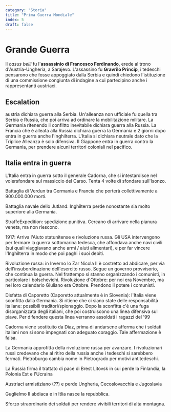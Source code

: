 ```yaml
---
category: "Storia"
title: "Prima Guerra Mondiale"
index: 5
draft: false
---
```



# Grande Guerra
Il *casus belli* fu l'**assassinio di Francesco Ferdinando**, erede al trono d'Austria-Ungheria, a Sarajevo.
L'assassino fu **Gravrilo Princip**, i tedeschi pensarono che fosse appoggiato dalla Serbia e quindi chiedono l'istituzione di una commissione congiunta di indagine a cui partecipino anche i rappresentanti austriaci.

## Escalation
austria dichiara guerra alla Serbia.
Un'alleanza non ufficiale fu quella tra Serbia e Russia, che poi arriva ad ordinare la mobilitazione militare.
La Germania ritenendo il conflitto inevitabile dichiara guerra alla Russia.
La Francia che è alleata alla Russia dichiara guerra la Germania e 2 giorni dopo entra in guerra anche l'Inghilterra.
L'Italia si dichiara neutrale dato che la Triplice Alleanza è solo difensiva.
Il Giappone entra in guerra contro la Germania, per prendere alcuni territori coloniali nel pacifico.

## Italia entra in guerra
L'Italia entra in guerra sotto il generale Cadorna, che si intestardisce nel volersfondare sul massiccio del Carso.
Tenta 4 volte di sfondare sull'Isonzo.

Battaglia di Verdun tra Germania e Francia che porterà collettivamente a 900.000.000 morti.

Battaglia navale dello Jutland: Inghilterra perde nonostante sia molto superiore alla Germania.

StraffeExpedition: spedizione punitiva. Cercano di arrivare nella pianura veneta, ma non riescono.

1917: Arriva l'Aiuto statunitense e rivoluzione russa.
Gli USA intervengono per fermare la guerra sottomarina tedesca, che affondava anche navi civili (sui quali viaggiavano anche armi / aiuti alimentari), e per far vincere l'Inghilterra in modo che poi paghi i suoi debiti.

Rivoluzione russa: in Inverno lo Zar Nicola II è costretto ad abdicare, per via dell'insubordinazione dell'esercito russo. Segue un governo provvisorio, che continua la guerra. Nel frattempo si stanno organizzando i comunisti, in particolare i bolschevichi.
Rivoluzione d'Ottobre: per noi era Novembre, ma nel loro calendario Giuliano era Ottobre. Prendono il potere i comunisti.

Disfatta di Caporetto (Caporetto attualmente è in Slovenia): l'Italia viene sconfitta dalla Germania. Si ritiene che ci siano state delle responsabilità italiane: possibili traditori/spionaggio. Dopo la sconfitta c'è una fuga disorganizzata degli italiani, che poi costruiscono una linea difensiva sul piave. Per difendere questa linea verranno assoldati i ragazzi del '99

Cadorna viene sostituito da Diaz, prima di andarsene afferma che i soldati italiani non si sono impegnati con adeguato coraggio. Tale affermazione è falsa.

La Germania approfitta della rivoluzione russa per avanzare. I rivoluzionari russi credevano che al ritiro della russia anche i tedeschi si sarebbero fermati.
Pietroburgo cambia nome in Pietrogrado per motivi antitedeschi.

La Russia firma il trattato di pace di Brest Litovsk in cui perde la Finlandia, la Polonia Est e l'Ucraina

Austriaci armistiziano (??) e perde Ungheria, Cecoslovacchia e Jugoslavia

Guglielmo II abdiaca e in Itlia nasce la repubblica.

Sforzo straordinario dei soldati per rendere vivibili territori di alta montagna.